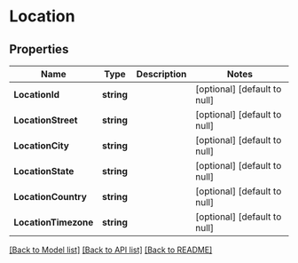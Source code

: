 # Location

## Properties
Name | Type | Description | Notes
------------ | ------------- | ------------- | -------------
**LocationId** | **string** |  | [optional] [default to null]
**LocationStreet** | **string** |  | [optional] [default to null]
**LocationCity** | **string** |  | [optional] [default to null]
**LocationState** | **string** |  | [optional] [default to null]
**LocationCountry** | **string** |  | [optional] [default to null]
**LocationTimezone** | **string** |  | [optional] [default to null]

[[Back to Model list]](../README.md#documentation-for-models) [[Back to API list]](../README.md#documentation-for-api-endpoints) [[Back to README]](../README.md)

